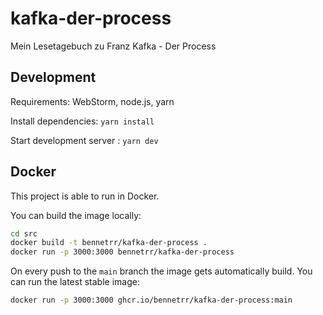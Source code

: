 # kafka-der-process
Mein Lesetagebuch zu Franz Kafka - Der Process

## Development
Requirements: WebStorm, node.js, yarn

Install dependencies: `yarn install`

Start development server : `yarn dev`

## Docker
This project is able to run in Docker.

You can build the image locally:
```bash
cd src
docker build -t bennetrr/kafka-der-process .
docker run -p 3000:3000 bennetrr/kafka-der-process
```

On every push to the `main` branch the image gets automatically build.
You can run the latest stable image:
```bash
docker run -p 3000:3000 ghcr.io/bennetrr/kafka-der-process:main
```
